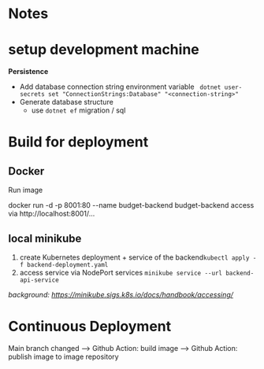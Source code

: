 # Notes

# setup development machine 

**Persistence**
- Add database connection string environment variable
` dotnet user-secrets set "ConnectionStrings:Database" "<connection-string>"`
- Generate database structure 
  - use `dotnet ef` migration / sql


# Build for deployment

## Docker

Run image

 docker run -d -p 8001:80 --name budget-backend budget-backend
 access via http://localhost:8001/...

 ## local minikube

1. create Kubernetes deployment + service of the backend`kubectl apply -f backend-deployment.yaml` 
2. access service via NodePort services `minikube service --url backend-api-service`

*background: https://minikube.sigs.k8s.io/docs/handbook/accessing/*


# Continuous Deployment

Main branch changed
--> Github Action: build image
--> Github Action: publish image to image repository
